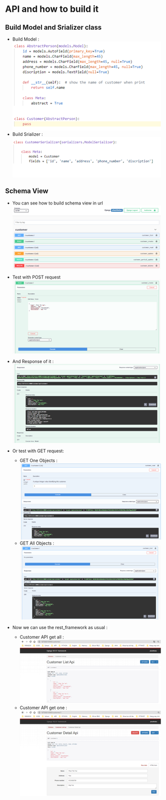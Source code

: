 # API and how to build it 
## Build Model and Srializer class
- Build Model :
![Build-Model](image/model.PNG)
- Build Srializer : 
![Build-Srializer](image/serializer.PNG)

## Schema View 
- You can see how to build schema view in url 
![Schema View](image/schemaView.PNG)
- Test with POST request
![Post Schema View](image/schemaView_POST.PNG)
- And Response of it : 
![Post Schema View Response](image/schemaView_POST_Response.PNG)

- Or test with GET request:
    - GET One Objects  : 
    ![GET ONE](image/schemaView_GET_One.PNG)
    - GET All Objects  : 
    ![GET ALL](image/schemaView_GET_all.PNG)

- Now we can use the rest_framework as usual : 
    - Customer API get all : 
    ![GET ALL Customer](image/customer_api_All.PNG)
    - Customer API get one : 
    ![GET ONE Customer](image/customer_api_one.PNG)
